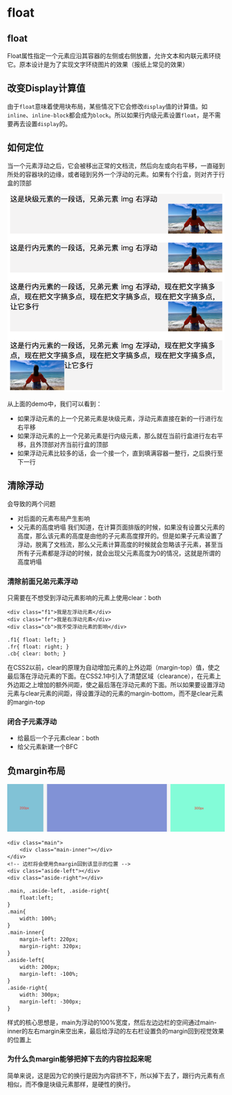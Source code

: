 # float

## float
Float属性指定一个元素应沿其容器的左侧或右侧放置，允许文本和内联元素环绕它。原本设计是为了实现文字环绕图片的效果（报纸上常见的效果）

## 改变Display计算值
由于`float`意味着使用块布局，某些情况下它会修改`display`值的计算值。如`inline`、`inline-block`都会成为`block`。所以如果行内级元素设置`float`，是不需要再去设置`display`的。

## 如何定位
当一个元素浮动之后，它会被移出正常的文档流，然后向左或向右平移，一直碰到所处的容器块的边缘，或者碰到另外一个浮动的元素。如果有个行盒，则对齐于行盒的顶部

![](./assets/float-1.png)

从上面的demo中，我们可以看到：
* 如果浮动元素的上一个兄弟元素是块级元素，浮动元素直接在新的一行进行左右平移
* 如果浮动元素的上一个兄弟元素是行内级元素，那么就在当前行盒进行左右平移，且外顶部对齐当前行盒的顶部
* 如果浮动元素比较多的话，会一个接一个，直到填满容器一整行，之后换行至下一行

## 清除浮动
会导致的两个问题
* 对后面的元素布局产生影响
* 父元素的高度坍塌
我们知道，在计算页面排版的时候，如果没有设置父元素的高度，那么该元素的高度是由他的子元素高度撑开的。但是如果子元素设置了浮动，脱离了文档流，那么父元素计算高度的时候就会忽略该子元素，甚至当所有子元素都是浮动的时候，就会出现父元素高度为0的情况，这就是所谓的高度坍塌

### 清除前面兄弟元素浮动
只需要在不想受到浮动元素影响的元素上使用clear：both
```
<div class="f1">我是左浮动元素</div>
<div class="fr">我是右浮动元素</div>
<div class="cb">我不受浮动元素的影响</div>
```

```
.f1{ float: left; }
.fr{ float: right; }
.cb{ clear: both; }
```
在CSS2以前，clear的原理为自动增加元素的上外边距（margin-top）值，使之最后落在浮动元素的下面。在CSS2.1中引入了清楚区域（clearance），在元素上外边距之上增加的额外间距，使之最后落在浮动元素的下面。所以如果要设置浮动元素与clear元素的间距，得设置浮动的元素的margin-bottom，而不是clear元素的margin-top

### 闭合子元素浮动
* 给最后一个子元素clear：both
* 给父元素新建一个BFC

## 负margin布局

![](./assets/float-2.png)

```
<div class="main">
	<div class="main-inner"></div>
</div>
<!-- 边栏将会使用负margin回到该显示的位置 -->
<div class="aside-left"></div>
<div class="aside-right"></div>
```

```
.main, .aside-left, .aside-right{
	float:left;
}
.main{
	width: 100%;
}
.main-inner{
	margin-left: 220px;
	margin-right: 320px;
}
.aside-left{
	width: 200px;
	margin-left: -100%;
}
.aside-right{
	width: 300px;
	margin-left: -300px;
}
```

样式的核心思想是，main为浮动的100%宽度，然后左边边栏的空间通过main-inner的左右margin来空出来，最后给浮动的左右栏设置负的margin回到视觉效果的位置上

### 为什么负margin能够把掉下去的内容拉起来呢
简单来说，这是因为它的换行是因为内容挤不下，所以掉下去了，跟行内元素有点相似，而不像是块级元素那样，是硬性的换行。

